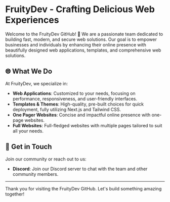 # FruityDev - Crafting Delicious Web Experiences

Welcome to the FruityDev GitHub! 🚀 We are a passionate team dedicated to building fast, modern, and secure web solutions. Our goal is to empower businesses and individuals by enhancing their online presence with beautifully designed web applications, templates, and comprehensive web solutions.

## 🌐 What We Do

At FruityDev, we specialize in:

- **Web Applications**: Customized to your needs, focusing on performance, responsiveness, and user-friendly interfaces.
- **Templates & Themes**: High-quality, pre-built choices for quick deployment, fully utilizing Next.js and Tailwind CSS.
- **One Pager Websites**: Concise and impactful online presence with one-page websites.
- **Full Websites**: Full-fledged websites with multiple pages tailored to suit all your needs.

## 💬 Get in Touch

Join our community or reach out to us:

- **Discord**: Join our Discord server to chat with the team and other community members.

---

Thank you for visiting the FruityDev GitHub. Let's build something amazing together!
